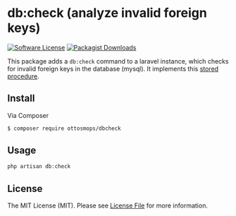 # db:check (analyze invalid foreign keys)

[![Software License](https://img.shields.io/badge/license-MIT-blue.svg?style=flat-square)](LICENSE.md)
[![Packagist Downloads](https://img.shields.io/packagist/dt/ottosmops/dbcheck.svg?style=flat-square)](https://packagist.org/packages/ottosmops/dbcheck)

This package adds a ```db:check``` command to a laravel instance, which checks for invalid foreign keys in the database (mysql). It implements this [stored procedure](http://stackoverflow.com/questions/2250775/force-innodb-to-recheck-foreign-keys-on-a-table-tables).

## Install

Via Composer

``` bash
$ composer require ottosmops/dbcheck
```

## Usage

``` php
php artisan db:check 
```

## License

The MIT License (MIT). Please see [License File](LICENSE.md) for more information.
